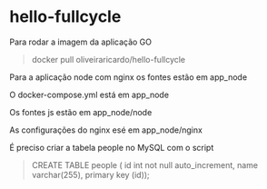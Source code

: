 # hello-fullcycle


Para rodar a imagem da aplicação GO 

> docker pull oliveiraricardo/hello-fullcycle

Para a aplicação node com nginx os fontes estão em app_node

O docker-compose.yml está em app_node

Os fontes js estão em app_node/node

As configurações do nginx esé em app_node/nginx

É preciso criar a tabela people no MySQL com o script

> CREATE TABLE people ( id int not null auto_increment, name varchar(255), primary key (id));